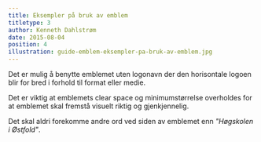 ```yaml
---
title: Eksempler på bruk av emblem
titletype: 3
author: Kenneth Dahlstrøm
date: 2015-08-04
position: 4
illustration: guide-emblem-eksempler-pa-bruk-av-emblem.jpg
---
```


Det er mulig å benytte emblemet uten logonavn der den horisontale logoen blir for bred i forhold til format eller medie.

Det er viktig at emblemets clear space og minimumstørrelse overholdes for at emblemet skal fremstå visuelt riktig og gjenkjennelig.

Det skal aldri forekomme andre ord ved siden av emblemet enn *"Høgskolen i Østfold"*.
